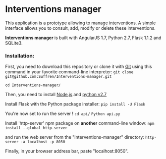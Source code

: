 # Interventions manager

This application is a prototype allowing to manage interventions. A simple interface allows you to consult, add, modify or delete these interventions.

**Interventions manager** is built with AngularJS 1.7, Python 2.7, Flask 1.1.2 and SQLite3.


### Installation:

First, you need to download this repository or clone it with [Git](https://git-scm.com/downloads) using this command in your favorite command-line interpreter:
`git clone git@github.com:Suffren/Interventions-manager.git`

`cd Interventions-manager/`

Then, you need to install [Node.js](https://nodejs.org/en/download/) and [python v2.7](https://www.python.org/downloads/)

Install Flask with the Python package installer:
`pip install -U Flask`

You're now set to run the server !
`cd api/`
`Python api.py`

Install 'http-server' npm package on **another** command-line window:
`npm install --global http-server`

and run the web server from the "Interventions-manager" directory:
`http-server -a localhost -p 8050`

Finally, in your browser address bar, paste "localhost:8050".